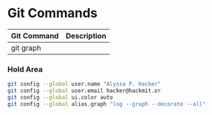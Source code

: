 #  Git Commands

| Git Command | Description |  
| --- | --- |  
| git graph |  |  

### Hold Area
```bash
git config --global user.name "Alyssa P. Hacker"
git config --global user.email hacker@hackmit.or
git config --global ui.color auto
git config --global alias.graph "log --graph --decorate --all"
```

